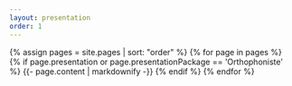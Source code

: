 ```yaml
---
layout: presentation
order: 1
---
```


{% assign pages = site.pages | sort: "order" %}
{% for page in pages %}
 {% if page.presentation or page.presentationPackage == 'Orthophoniste' %}
    {{- page.content | markdownify -}}
  {% endif %}
{% endfor %}